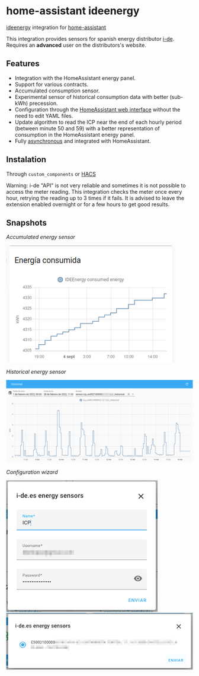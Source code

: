 # home-assistant ideenergy

[ideenergy](https://github.com/ldotlopez/ideenergy) integration for [home-assistant](home-assistant.io/)

This integration provides sensors for spanish energy distributor [i-de](i-de.es).
Requires an **advanced** user on the distributors's website.

## Features

* Integration with the HomeAssistant energy panel.
* Support for various contracts.
* Accumulated consumption sensor.
* Experimental sensor of historical consumption data with better (sub-kWh) precession.
* Configuration through the [HomeAssistant web interface](https://developers.home-assistant.io/docs/config_entries_options_flow_handler) without the need to edit YAML files.
* Update algorithm to read the ICP near the end of each hourly period (between minute 50 and 59) with a better representation of consumption in the HomeAssistant energy panel.
* Fully [asynchronous](https://developers.home-assistant.io/docs/asyncio_index) and integrated with HomeAssistant.

## Instalation

Through `custom_components` or [HACS](https://hacs.xyz/)

Warning: i-de "API" is not very reliable and sometimes it is not possible to access the meter reading. This integration checks the meter once every hour, retrying the reading up to 3 times if it fails. It is advised to leave the extension enabled overnight or for a few hours to get good results.

## Snapshots

*Accumulated energy sensor*

![snapshot](screenshots/accumulated.png)

*Historical energy sensor*

![snapshot](screenshots/historical.png)

*Configuration wizard*

![snapshot](screenshots/configuration-1.png)
![snapshot](screenshots/configuration-2.png)